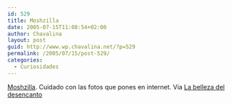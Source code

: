 ```yaml
---
id: 529
title: Moshzilla
date: 2005-07-15T11:08:54+02:00
author: Chavalina
layout: post
guid: http://www.wp.chavalina.net/?p=529
permalink: /2005/07/15/post-529/
categories:
  - Curiosidades
---
```

<a href="http://www.labusas.org/phpBB2/viewtopic.php?t=62756" target="_blank">Moshzilla</a>. Cuidado con las fotos que pones en internet. Via <a href="http://labellezadeldesencanto.blogspot.com/2005/07/nueva-tendencia-photoshopeo-bloguero.html" target="_blank">La belleza del desencanto</a>